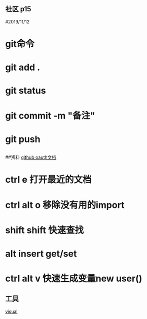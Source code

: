 ## 社区  p15
#2019/11/12

#  git命令
#  git add .
#  git status
#  git commit -m "备注"
#  git push

##

##资料
[github oauth文档](https://developer.github.com/apps/building-oauth-apps/)

# ctrl e   打开最近的文档
# ctrl alt o  移除没有用的import
# shift shift 快速查找
# alt insert get/set
# ctrl alt v 快速生成变量new user()


## 工具
[visual](https://www.visual-paradigm.com)



